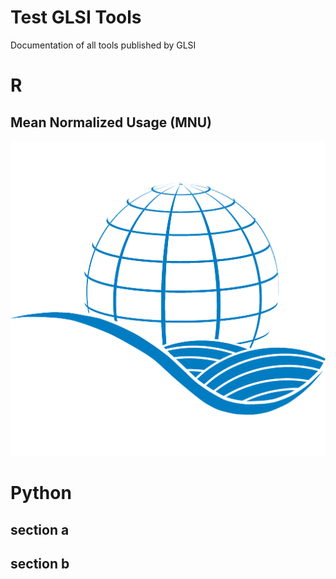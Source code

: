 # Test GLSI Tools

Documentation of all tools published by GLSI

# R

## Mean Normalized Usage (MNU)

[![Mean Normalzed Usage Documentation](images/GLSI_Logo_blue.png)](https://meannormalizedusage.readthedocs.io/en/latest/index.html#)


# Python


## section a

## section b

